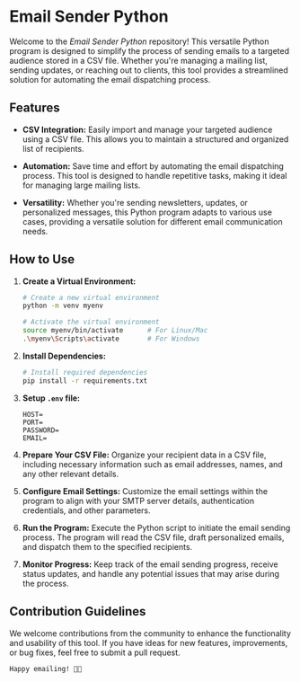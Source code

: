 # Email Sender Python

Welcome to the *Email Sender Python* repository! This versatile Python program is designed to simplify the process of sending emails to a targeted audience stored in a CSV file. Whether you're managing a mailing list, sending updates, or reaching out to clients, this tool provides a streamlined solution for automating the email dispatching process.

## Features

- **CSV Integration:** Easily import and manage your targeted audience using a CSV file. This allows you to maintain a structured and organized list of recipients.

- **Automation:** Save time and effort by automating the email dispatching process. This tool is designed to handle repetitive tasks, making it ideal for managing large mailing lists.

- **Versatility:** Whether you're sending newsletters, updates, or personalized messages, this Python program adapts to various use cases, providing a versatile solution for different email communication needs.

## How to Use

1. **Create a Virtual Environment:**
    ```bash
    # Create a new virtual environment
    python -m venv myenv
    
    # Activate the virtual environment
    source myenv/bin/activate      # For Linux/Mac
    .\myenv\Scripts\activate       # For Windows
    ```

2. **Install Dependencies:**
    ```bash
    # Install required dependencies
    pip install -r requirements.txt
    ```
3. **Setup ```.env``` file:**
    ```
    HOST=
    PORT=
    PASSWORD=
    EMAIL=
    ```

4. **Prepare Your CSV File:** Organize your recipient data in a CSV file, including necessary information such as email addresses, names, and any other relevant details.

5. **Configure Email Settings:** Customize the email settings within the program to align with your SMTP server details, authentication credentials, and other parameters.

6. **Run the Program:** Execute the Python script to initiate the email sending process. The program will read the CSV file, draft personalized emails, and dispatch them to the specified recipients.

7. **Monitor Progress:** Keep track of the email sending progress, receive status updates, and handle any potential issues that may arise during the process.


## Contribution Guidelines

We welcome contributions from the community to enhance the functionality and usability of this tool. If you have ideas for new features, improvements, or bug fixes, feel free to submit a pull request.

```Happy emailing! 📧✨```